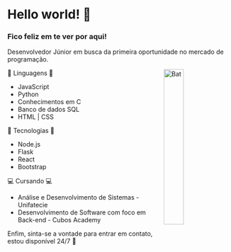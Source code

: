 # Hello world! 👋
### Fico feliz em te ver por aqui! 

Desenvolvedor Júnior em busca da primeira oportunidade no mercado de programação.

<img align='right' src="https://i.pinimg.com/originals/45/40/cf/4540cfd8909197c2559dd30a7234f63e.gif" alt="Bat" style="width:30%">

🌱 Linguagens 🌱
- JavaScript 
- Python 
- Conhecimentos em C
- Banco de dados SQL
- HTML | CSS

🌱 Tecnologias 🌱
- Node.js
- Flask
- React
- Bootstrap
  
 💻 Cursando 💻 

- Análise e Desenvolvimento de Sistemas - Unifatecie 
- Desenvolvimento de Software com foco em Back-end - Cubos Academy

Enfim, sinta-se a vontade para entrar em contato, estou disponível 24/7 🧐  


